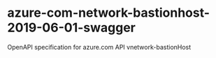 # azure-com-network-bastionhost-2019-06-01-swagger
OpenAPI specification for azure.com API vnetwork-bastionHost
